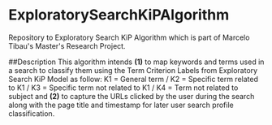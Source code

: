 # ExploratorySearchKiPAlgorithm
Repository to Exploratory Search KiP Algorithm which is part of Marcelo Tibau's Master's Research Project.

##Description
This algorithm intends **(1)** to map keywords and terms used in a search to classify them using the Term Criterion Labels from Exploratory Search KiP Model as follow: K1 = General term / K2 = Specific term related to K1 / K3 = Specific term not related to K1 / K4 = Term not related to subject and **(2)** to capture the URLs clicked by the user during the search along with the page title and timestamp for later user search profile classification.
